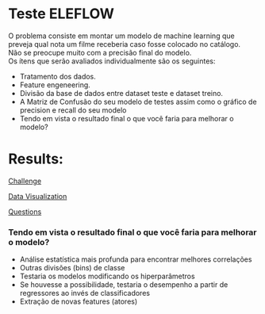 # Teste ELEFLOW

O problema consiste em montar um modelo de machine learning que preveja qual nota um filme receberia caso fosse colocado no catálogo.  
Não se preocupe muito com a precisão final do modelo.  
Os ítens que serão avaliados individualmente são os seguintes:

- Tratamento dos dados.
- Feature engeneering.
- Divisão da base de dados entre dataset teste e dataset treino.
- A Matriz de Confusão do seu modelo de testes assim como o gráfico de precision e recall do seu modelo
- Tendo em vista o resultado final o que você faria para melhorar o modelo?

# Results:

[Challenge](https://nbviewer.jupyter.org/github/lbonini94/eleflow-test/blob/master/challenge.ipynb)

[Data Visualization](https://nbviewer.jupyter.org/github/lbonini94/eleflow-test/blob/master/data_visualizing.ipynb)

[Questions](https://github.com/lbonini94/eleflow-test/blob/master/questionario.md)


### Tendo em vista o resultado final o que você faria para melhorar o modelo?

- Análise estatística mais profunda para encontrar melhores correlações
- Outras divisões (bins) de classe
- Testaria os modelos modificando os hiperparâmetros
- Se houvesse a possibilidade, testaria o desempenho a partir de regressores ao invés de classificadores
- Extração de novas features (atores)
